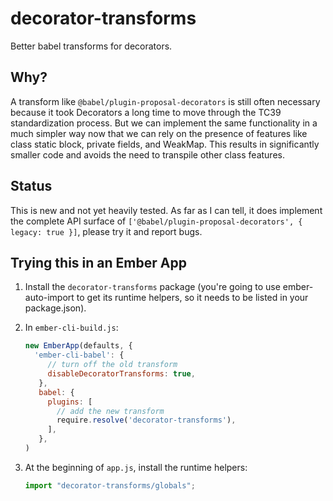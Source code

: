 # decorator-transforms

Better babel transforms for decorators.

## Why?

A transform like `@babel/plugin-proposal-decorators` is still often necessary because it took Decorators a long time to move through the TC39 standardization process. But we can implement the same functionality in a much simpler way now that we can rely on the presence of features like class static block, private fields, and WeakMap. This results in significantly smaller code and avoids the need to transpile other class features.

## Status

This is new and not yet heavily tested. As far as I can tell, it does implement the complete API surface of `['@babel/plugin-proposal-decorators', { legacy: true }]`, please try it and report bugs.

## Trying this in an Ember App

1. Install the `decorator-transforms` package (you're going to use ember-auto-import to get its runtime helpers, so it needs to be listed in your package.json).
2. In `ember-cli-build.js`:

   ```js
   new EmberApp(defaults, {
     'ember-cli-babel': {
        // turn off the old transform
        disableDecoratorTransforms: true,
      },
      babel: {
        plugins: [
          // add the new transform
          require.resolve('decorator-transforms'),
        ],
      },
   )
   ```

3. At the beginning of `app.js`, install the runtime helpers:

   ```js
   import "decorator-transforms/globals";
   ```
